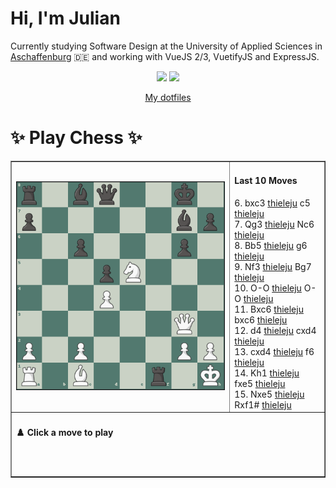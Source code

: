 # **Hi, I'm Julian**

Currently studying Software Design at the University of Applied Sciences in <a href="https://www.th-ab.de/en/" >Aschaffenburg</a> :de: and working with VueJS 2/3, VuetifyJS and ExpressJS.

<p align="center">
  <img src="https://github-readme-stats.vercel.app/api/top-langs/?username=thieleju&theme=blue-green&hide=jupyter%20notebook&layout=compact"  />
  <img width="420" src="https://github-readme-stats.vercel.app/api?username=thieleju&theme=blue-green&show_icons=true"/>
</p>

<p align="center">
    <a href="https://github.com/thieleju/dotfiles">My dotfiles</a>
</p>

<h1>✨ Play Chess ✨ </h1>

<table border="1" style="width:100%; border-collapse:collapse;">
<tr>
  <td><img src="https://raw.githubusercontent.com/thieleju/thieleju/main/games/game0/chessboard-1723979218.png" alt="Chessboard" width="600"/></td>
  <td>
    <h4>Last 10 Moves</h4>
    6. bxc3 <a href="https://github.com/thieleju">thieleju</a> c5 <a href="https://github.com/thieleju">thieleju</a><br>
7. Qg3 <a href="https://github.com/thieleju">thieleju</a> Nc6 <a href="https://github.com/thieleju">thieleju</a><br>
8. Bb5 <a href="https://github.com/thieleju">thieleju</a> g6 <a href="https://github.com/thieleju">thieleju</a><br>
9. Nf3 <a href="https://github.com/thieleju">thieleju</a> Bg7 <a href="https://github.com/thieleju">thieleju</a><br>
10. O-O <a href="https://github.com/thieleju">thieleju</a> O-O <a href="https://github.com/thieleju">thieleju</a><br>
11. Bxc6 <a href="https://github.com/thieleju">thieleju</a> bxc6 <a href="https://github.com/thieleju">thieleju</a><br>
12. d4 <a href="https://github.com/thieleju">thieleju</a> cxd4 <a href="https://github.com/thieleju">thieleju</a><br>
13. cxd4 <a href="https://github.com/thieleju">thieleju</a> f6 <a href="https://github.com/thieleju">thieleju</a><br>
14. Kh1 <a href="https://github.com/thieleju">thieleju</a> fxe5 <a href="https://github.com/thieleju">thieleju</a><br>
15. Nxe5 <a href="https://github.com/thieleju">thieleju</a> Rxf1# <a href="https://github.com/thieleju">thieleju</a><br>

  </td>
</tr>
<tr>
  <td colspan="2">
    <h4>♟️ Click a move to play</h4>
    <a href="https://github.com/thieleju/thieleju/issues/new?title=&body=Click+%27Submit+new+Issue%27+to+play+the+move&labels=chess" target="_blank"></a>
     <br/><br/>
  </td>
</tr>
</table>
